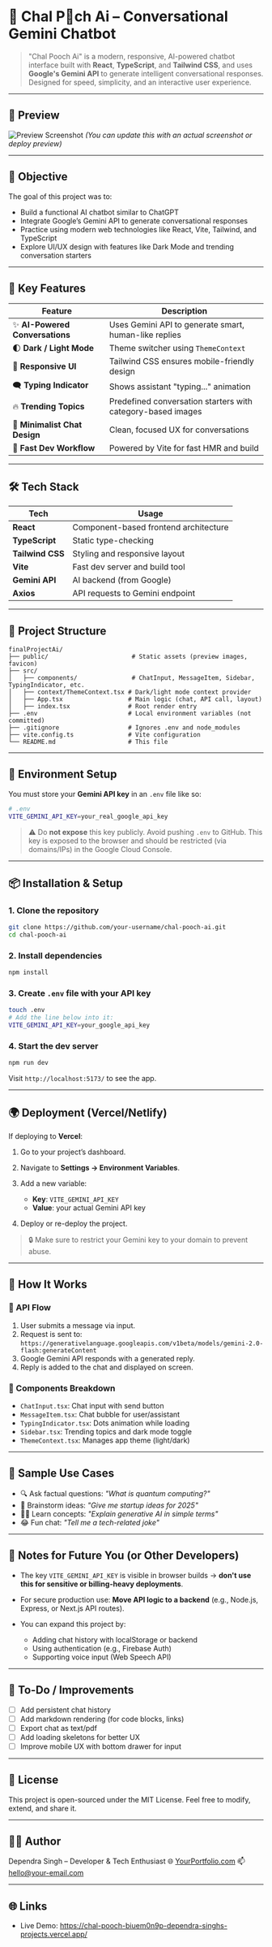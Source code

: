 
# 🤖 Chal P👀ch Ai – Conversational Gemini Chatbot

> "Chal Pooch Ai" is a modern, responsive, AI-powered chatbot interface built with **React**, **TypeScript**, and **Tailwind CSS**, and uses **Google's Gemini API** to generate intelligent conversational responses. Designed for speed, simplicity, and an interactive user experience.

---

## 📸 Preview

![Preview Screenshot](public/preview.png)
*(You can update this with an actual screenshot or deploy preview)*

---

## 🎯 Objective

The goal of this project was to:

* Build a functional AI chatbot similar to ChatGPT
* Integrate Google’s Gemini API to generate conversational responses
* Practice using modern web technologies like React, Vite, Tailwind, and TypeScript
* Explore UI/UX design with features like Dark Mode and trending conversation starters

---

## 🧩 Key Features

| Feature                        | Description                                                 |
| ------------------------------ | ----------------------------------------------------------- |
| ✨ **AI-Powered Conversations** | Uses Gemini API to generate smart, human-like replies       |
| 🌓 **Dark / Light Mode**       | Theme switcher using `ThemeContext`                         |
| 📱 **Responsive UI**           | Tailwind CSS ensures mobile-friendly design                 |
| 🗨️ **Typing Indicator**       | Shows assistant "typing..." animation                       |
| 🔥 **Trending Topics**         | Predefined conversation starters with category-based images |
| 🎯 **Minimalist Chat Design**  | Clean, focused UX for conversations                         |
| 🚀 **Fast Dev Workflow**       | Powered by Vite for fast HMR and build                      |

---

## 🛠 Tech Stack

| Tech             | Usage                                 |
| ---------------- | ------------------------------------- |
| **React**        | Component-based frontend architecture |
| **TypeScript**   | Static type-checking                  |
| **Tailwind CSS** | Styling and responsive layout         |
| **Vite**         | Fast dev server and build tool        |
| **Gemini API**   | AI backend (from Google)              |
| **Axios**        | API requests to Gemini endpoint       |

---

## 📁 Project Structure

```plaintext
finalProjectAi/
├── public/                       # Static assets (preview images, favicon)
├── src/
│   ├── components/               # ChatInput, MessageItem, Sidebar, TypingIndicator, etc.
│   ├── context/ThemeContext.tsx # Dark/light mode context provider
│   ├── App.tsx                  # Main logic (chat, API call, layout)
│   ├── index.tsx                # Root render entry
├── .env                         # Local environment variables (not committed)
├── .gitignore                   # Ignores .env and node_modules
├── vite.config.ts               # Vite configuration
└── README.md                    # This file
```

---

## 🔐 Environment Setup

You must store your **Gemini API key** in an `.env` file like so:

```bash
# .env
VITE_GEMINI_API_KEY=your_real_google_api_key
```

> ⚠️ Do **not expose** this key publicly. Avoid pushing `.env` to GitHub. This key is exposed to the browser and should be restricted (via domains/IPs) in the Google Cloud Console.

---

## 📦 Installation & Setup

### 1. Clone the repository

```bash
git clone https://github.com/your-username/chal-pooch-ai.git
cd chal-pooch-ai
```

### 2. Install dependencies

```bash
npm install
```

### 3. Create `.env` file with your API key

```bash
touch .env
# Add the line below into it:
VITE_GEMINI_API_KEY=your_google_api_key
```

### 4. Start the dev server

```bash
npm run dev
```

Visit `http://localhost:5173/` to see the app.

---

## 🌍 Deployment (Vercel/Netlify)

If deploying to **Vercel**:

1. Go to your project’s dashboard.
2. Navigate to **Settings → Environment Variables**.
3. Add a new variable:

   * **Key**: `VITE_GEMINI_API_KEY`
   * **Value**: your actual Gemini API key
4. Deploy or re-deploy the project.

> 🔒 Make sure to restrict your Gemini key to your domain to prevent abuse.

---

## 🔧 How It Works

### 🔁 API Flow

1. User submits a message via input.
2. Request is sent to:
   `https://generativelanguage.googleapis.com/v1beta/models/gemini-2.0-flash:generateContent`
3. Google Gemini API responds with a generated reply.
4. Reply is added to the chat and displayed on screen.

### 📂 Components Breakdown

* `ChatInput.tsx`: Chat input with send button
* `MessageItem.tsx`: Chat bubble for user/assistant
* `TypingIndicator.tsx`: Dots animation while loading
* `Sidebar.tsx`: Trending topics and dark mode toggle
* `ThemeContext.tsx`: Manages app theme (light/dark)

---

## 🧪 Sample Use Cases

* 🔍 Ask factual questions: *"What is quantum computing?"*
* 🧠 Brainstorm ideas: *"Give me startup ideas for 2025"*
* 🧑‍🏫 Learn concepts: *"Explain generative AI in simple terms"*
* 😂 Fun chat: *"Tell me a tech-related joke"*

---

## 📌 Notes for Future You (or Other Developers)

* The key `VITE_GEMINI_API_KEY` is visible in browser builds → **don't use this for sensitive or billing-heavy deployments**.
* For secure production use: **Move API logic to a backend** (e.g., Node.js, Express, or Next.js API routes).
* You can expand this project by:

  * Adding chat history with localStorage or backend
  * Using authentication (e.g., Firebase Auth)
  * Supporting voice input (Web Speech API)

---

## 🧱 To-Do / Improvements

* [ ] Add persistent chat history
* [ ] Add markdown rendering (for code blocks, links)
* [ ] Export chat as text/pdf
* [ ] Add loading skeletons for better UX
* [ ] Improve mobile UX with bottom drawer for input

---

## 📃 License

This project is open-sourced under the MIT License.
Feel free to modify, extend, and share it.

---

## 👨‍💻 Author

Dependra Singh – Developer & Tech Enthusiast
🌐 [YourPortfolio.com](https://dependrasingh027.netlify.app/)
📫 [hello@your-email.com](mailto:dependrasingh027@gmail.com)

---

## 🌐 Links

* Live Demo: https://chal-pooch-biuem0n9p-dependra-singhs-projects.vercel.app/


